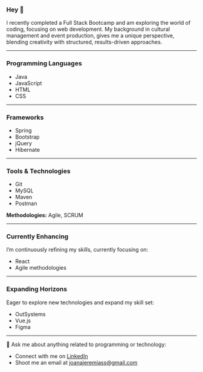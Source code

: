 ### Hey 🦑

I recently completed a Full Stack Bootcamp and am exploring the world of coding, focusing on web development. My background in cultural management and event production, gives me a unique perspective, blending creativity with structured, results-driven approaches.

---

### Programming Languages

- Java
- JavaScript
- HTML
- CSS

---

### Frameworks

- Spring
- Bootstrap
- jQuery
- Hibernate

---

### Tools & Technologies

- Git
- MySQL
- Maven
- Postman

**Methodologies:** Agile, SCRUM

---

### Currently Enhancing

I’m continuously refining my skills, currently focusing on:

- React
- Agile methodologies

---

### Expanding Horizons

Eager to explore new technologies and expand my skill set:

- OutSystems
- Vue.js
- Figma


---

💬 Ask me about anything related to programming or technology:

- Connect with me on [LinkedIn](https://www.linkedin.com/in/joanajeremias/)
- Shoot me an email at [joanajeremiass@gmail.com](mailto:joanajeremiass@gmail.com)



